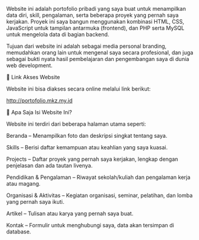 Website ini adalah portofolio pribadi yang saya buat untuk menampilkan data diri, skill, pengalaman, serta beberapa proyek yang pernah saya kerjakan. Proyek ini saya bangun menggunakan kombinasi HTML, CSS, JavaScript untuk tampilan antarmuka (frontend), dan PHP serta MySQL untuk mengelola data di bagian backend.

Tujuan dari website ini adalah sebagai media personal branding, memudahkan orang lain untuk mengenal saya secara profesional, dan juga sebagai bukti nyata hasil pembelajaran dan pengembangan saya di dunia web development.

🔗 Link Akses Website

Website ini bisa diakses secara online melalui link berikut:

http://portofolio.mkz.my.id

🧩 Apa Saja Isi Website Ini?

Website ini terdiri dari beberapa halaman utama seperti:

Beranda – Menampilkan foto dan deskripsi singkat tentang saya.

Skills – Berisi daftar kemampuan atau keahlian yang saya kuasai.

Projects – Daftar proyek yang pernah saya kerjakan, lengkap dengan penjelasan dan ada tautan livenya.

Pendidikan & Pengalaman – Riwayat sekolah/kuliah dan pengalaman kerja atau magang.

Organisasi & Aktivitas – Kegiatan organisasi, seminar, pelatihan, dan lomba yang pernah saya ikuti.

Artikel – Tulisan atau karya yang pernah saya buat.

Kontak – Formulir untuk menghubungi saya, data akan tersimpan di database.
